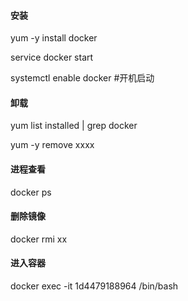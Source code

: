 #### 安装

yum -y install docker

service docker start

systemctl enable docker \#开机启动

#### 卸载

yum list installed \| grep docker

yum -y remove xxxx

#### 进程查看

docker ps

#### 删除镜像

docker rmi xx

#### 进入容器

docker exec -it 1d4479188964 /bin/bash

